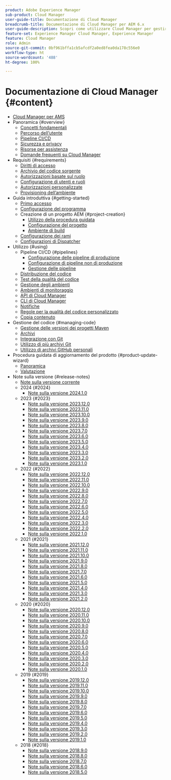 ```yaml
---
product: Adobe Experience Manager
sub-product: Cloud Manager
user-guide-title: Documentazione di Cloud Manager
breadcrumb-title: Documentazione di Cloud Manager per AEM 6.x
user-guide-description: Scopri come utilizzare Cloud Manager per gestire autonomamente Adobe Experience Manager per AMS nel cloud.
feature-set: Experience Manager Cloud Manager, Experience Manager
feature: Cloud Manager
role: Admin
source-git-commit: 0bf961bffa1cb5afcdf2a0ed8fea0da178c556e0
workflow-type: ht
source-wordcount: '488'
ht-degree: 100%

---
```



# Documentazione di Cloud Manager {#content}

+ [Cloud Manager per AMS](/help/introduction.md)
+ Panoramica {#overview}
   + [Concetti fondamentali](/help/overview/key-concepts.md)
   + [Percorso dell’utente](/help/overview/user-journey.md)
   + [Pipeline CI/CD](/help/overview/ci-cd-pipelines.md)
   + [Sicurezza e privacy](/help/overview/security-and-privacy.md)
   + [Risorse per assistenza](/help/overview/help-resources.md)
   + [Domande frequenti su Cloud Manager](/help/overview/faqs.md)
+ Requisiti {#requirements}
   + [Diritti di accesso](/help/requirements/access-rights.md)
   + [Archivio del codice sorgente](/help/requirements/source-code-repository.md)
   + [Autorizzazioni basate sul ruolo](/help/requirements/role-based-permissions.md)
   + [Configurazione di utenti e ruoli](/help/requirements/users-and-roles.md)
   + [Autorizzazioni personalizzate](/help/using/custom-permissions.md)
   + [Provisioning dell’ambiente](/help/requirements/environment-provisioning.md)
+ Guida introduttiva {#getting-started}
   + [Primo accesso](/help/getting-started/first-time-login.md)
   + [Configurazione del programma](/help/getting-started/program-setup.md)
   + Creazione di un progetto AEM {#project-creation}
      + [Utilizzo della procedura guidata](/help/getting-started/using-the-wizard.md)
      + [Configurazione del progetto](/help/getting-started/project-setup.md)
      + [Ambiente di build](/help/getting-started/build-environment.md)
   + [Configurazione dei rami](/help/getting-started/configuring-branches.md)
   + [Configurazioni di Dispatcher](/help/getting-started/dispatcher-configurations.md)
+ Utilizzo {#using}
   + Pipeline CI/CD {#pipelines}
      + [Configurazione delle pipeline di produzione](/help/using/production-pipelines.md)
      + [Configurazione di pipeline non di produzione](/help/using/non-production-pipelines.md)
      + [Gestione delle pipeline](/help/using/managing-pipelines.md)
   + [Distribuzione del codice](/help/using/code-deployment.md)
   + [Test della qualità del codice](/help/using/code-quality-testing.md)
   + [Gestione degli ambienti](/help/using/managing-environments.md)
   + [Ambienti di monitoraggio](/help/using/monitoring-environments.md)
   + [API di Cloud Manager](https://developer.adobe.com/experience-cloud/cloud-manager/reference/api/)
   + [CLI di Cloud Manager](https://github.com/adobe/aio-cli-plugin-cloudmanager/blob/main/README.md)
   + [Notifiche](/help/using/notifications.md)
   + [Regole per la qualità del codice personalizzato](/help/using/custom-code-quality-rules.md)
   + [Copia contenuto](/help/using/content-copy.md)
+ Gestione del codice {#managing-code}
   + [Gestione delle versioni dei progetti Maven](/help/managing-code/maven-project-version.md)
   + [Archivi](/help/managing-code/repositories.md)
   + [Integrazione con Git](/help/managing-code/git-integration.md)
   + [Utilizzo di più archivi Git](/help/managing-code/multiple-git-repos.md)
   + [Utilizzo di archivi GitHub personali](/help/managing-code/byo-github.md)
+ Procedura guidata di aggiornamento del prodotto {#product-update-wizard}
   + [Panoramica](/help/product-update-wizard/overview.md)
   + [Valutazione](/help/product-update-wizard/evaluation.md)
+ Note sulla versione {#release-notes}
   + [Note sulla versione corrente](/help/release-notes/current.md)
   + 2024 {#2024}
      + [Note sulla versione 2024.1.0](/help/release-notes/2024/2024-1-0.md)
   + 2023 {#2023}
      + [Note sulla versione 2023.12.0](/help/release-notes/2023/2023-12-0.md)
      + [Note sulla versione 2023.11.0](/help/release-notes/2023/2023-11-0.md)
      + [Note sulla versione 2023.10.0](/help/release-notes/2023/2023-10-0.md)
      + [Note sulla versione 2023.9.0](/help/release-notes/2023/2023-9-0.md)
      + [Note sulla versione 2023.8.0](/help/release-notes/2023/2023-8-0.md)
      + [Note sulla versione 2023.7.0](/help/release-notes/2023/2023-7-0.md)
      + [Note sulla versione 2023.6.0](/help/release-notes/2023/2023-6-0.md)
      + [Note sulla versione 2023.5.0](/help/release-notes/2023/2023-5-0.md)
      + [Note sulla versione 2023.4.0](/help/release-notes/2023/2023-4-0.md)
      + [Note sulla versione 2023.3.0](/help/release-notes/2023/2023-3-0.md)
      + [Note sulla versione 2023.2.0](/help/release-notes/2023/2023-2-0.md)
      + [Note sulla versione 2023.1.0](/help/release-notes/2023/2023-1-0.md)
   + 2022 {#2022}
      + [Note sulla versione 2022.12.0](/help/release-notes/2022/2022-12-0.md)
      + [Note sulla versione 2022.11.0](/help/release-notes/2022/2022-11-0.md)
      + [Note sulla versione 2022.10.0](/help/release-notes/2022/2022-10-0.md)
      + [Note sulla versione 2022.9.0](/help/release-notes/2022/2022-9-0.md)
      + [Note sulla versione 2022.8.0](/help/release-notes/2022/2022-8-0.md)
      + [Note sulla versione 2022.7.0](/help/release-notes/2022/2022-7-0.md)
      + [Note sulla versione 2022.6.0](/help/release-notes/2022/2022-6-0.md)
      + [Note sulla versione 2022.5.0](/help/release-notes/2022/2022-5-0.md)
      + [Note sulla versione 2022.4.0](/help/release-notes/2022/2022-4-0.md)
      + [Note sulla versione 2022.3.0](/help/release-notes/2022/2022-3-0.md)
      + [Note sulla versione 2022.2.0](/help/release-notes/2022/2022-2-0.md)
      + [Note sulla versione 2022.1.0](/help/release-notes/2022/2022-1-0.md)
   + 2021 {#2021}
      + [Note sulla versione 2021.12.0](/help/release-notes/2021/2021-12-0.md)
      + [Note sulla versione 2021.11.0](/help/release-notes/2021/2021-11-0.md)
      + [Note sulla versione 2021.10.0](/help/release-notes/2021/2021-10-0.md)
      + [Note sulla versione 2021.9.0](/help/release-notes/2021/2021-9-0.md)
      + [Note sulla versione 2021.8.0](/help/release-notes/2021/2021-8-0.md)
      + [Note sulla versione 2021.7.0](/help/release-notes/2021/2021-7-0.md)
      + [Note sulla versione 2021.6.0](/help/release-notes/2021/2021-6-0.md)
      + [Note sulla versione 2021.5.0](/help/release-notes/2021/2021-5-0.md)
      + [Note sulla versione 2021.4.0](/help/release-notes/2021/2021-4-0.md)
      + [Note sulla versione 2021.3.0](/help/release-notes/2021/2021-3-0.md)
      + [Note sulla versione 2021.2.0](/help/release-notes/2021/2021-2-0.md)
   + 2020 {#2020}
      + [Note sulla versione 2020.12.0](/help/release-notes/2020/2020-12-0.md)
      + [Note sulla versione 2020.11.0](/help/release-notes/2020/2020-11-0.md)
      + [Note sulla versione 2020.10.0](/help/release-notes/2020/2020-10-0.md)
      + [Note sulla versione 2020.9.0](/help/release-notes/2020/2020-9-0.md)
      + [Note sulla versione 2020.8.0](/help/release-notes/2020/2020-8-0.md)
      + [Note sulla versione 2020.7.0](/help/release-notes/2020/2020-7-0.md)
      + [Note sulla versione 2020.6.0](/help/release-notes/2020/2020-6-0.md)
      + [Note sulla versione 2020.5.0](/help/release-notes/2020/2020-5-0.md)
      + [Note sulla versione 2020.4.0](/help/release-notes/2020/2020-4-0.md)
      + [Note sulla versione 2020.3.0](/help/release-notes/2020/2020-3-0.md)
      + [Note sulla versione 2020.2.0](/help/release-notes/2020/2020-2-0.md)
      + [Note sulla versione 2020.1.0](/help/release-notes/2020/2020-1-0.md)
   + 2019 {#2019}
      + [Note sulla versione 2019.12.0](/help/release-notes/2019/2019-12-0.md)
      + [Note sulla versione 2019.11.0](/help/release-notes/2019/2019-11-0.md)
      + [Note sulla versione 2019.10.0](/help/release-notes/2019/2019-10-0.md)
      + [Note sulla versione 2019.9.0](/help/release-notes/2019/2019-9-0.md)
      + [Note sulla versione 2019.8.0](/help/release-notes/2019/2019-8-0.md)
      + [Note sulla versione 2019.7.0](/help/release-notes/2019/2019-7-0.md)
      + [Note sulla versione 2019.6.0](/help/release-notes/2019/2019-6-0.md)
      + [Note sulla versione 2019.5.0](/help/release-notes/2019/2019-5-0.md)
      + [Note sulla versione 2019.4.0](/help/release-notes/2019/2019-4-0.md)
      + [Note sulla versione 2019.3.0](/help/release-notes/2019/2019-3-0.md)
      + [Note sulla versione 2019.2.0](/help/release-notes/2019/2019-2-0.md)
      + [Note sulla versione 2019.1.0](/help/release-notes/2019/2019-1-0.md)
   + 2018 {#2018}
      + [Note sulla versione 2018.9.0](/help/release-notes/2018/2018-9-0.md)
      + [Note sulla versione 2018.8.0](/help/release-notes/2018/2018-8-0.md)
      + [Note sulla versione 2018.7.0](/help/release-notes/2018/2018-7-0.md)
      + [Note sulla versione 2018.6.0](/help/release-notes/2018/2018-6-0.md)
      + [Note sulla versione 2018.5.0](/help/release-notes/2018/2018-5-0.md)
